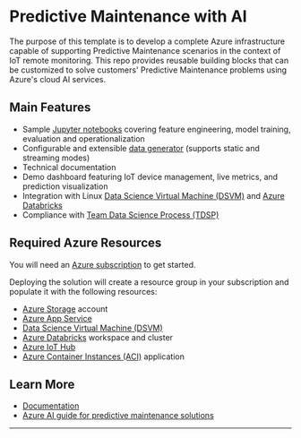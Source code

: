 # Predictive Maintenance with AI

The purpose of this template is to develop a complete Azure infrastructure capable of supporting Predictive Maintenance scenarios in the context of IoT remote monitoring. This repo provides reusable building blocks that can be customized to solve customers' Predictive Maintenance problems using Azure's cloud AI services.

## Main Features

* Sample [Jupyter notebooks](src/Notebooks) covering feature engineering, model training, evaluation and operationalization
* Configurable and extensible [data generator](src/Notebooks/DataGeneration.ipynb) (supports static and streaming modes)
* Technical documentation
* Demo dashboard featuring IoT device management, live metrics, and prediction visualization
* Integration with Linux [Data Science Virtual Machine (DSVM)](https://docs.microsoft.com/en-us/azure/machine-learning/data-science-virtual-machine/)  and [Azure Databricks](https://azure.microsoft.com/en-us/services/databricks/)
* Compliance with [Team Data Science Process (TDSP)](https://docs.microsoft.com/en-us/azure/machine-learning/team-data-science-process/overview)

## Required Azure Resources

You will need an [Azure subscription](https://azure.microsoft.com/en-us/pricing/) to get started.

Deploying the solution will create a resource group in your subscription and populate it with the following resources:
  * [Azure Storage](https://docs.microsoft.com/en-us/azure/storage/) account
  * [Azure App Service](https://azure.microsoft.com/en-us/services/app-service/)
  * [Data Science Virtual Machine (DSVM)](https://docs.microsoft.com/en-us/azure/machine-learning/data-science-virtual-machine/)
  * [Azure Databricks](https://docs.microsoft.com/en-us/azure/azure-databricks/) workspace and cluster
  * [Azure IoT Hub](https://docs.microsoft.com/en-us/azure/iot-hub/)
  * [Azure Container Instances (ACI)](https://docs.microsoft.com/en-us/azure/container-instances/) application

## Learn More

* [Documentation](docs)
* [Azure AI guide for predictive maintenance solutions](https://docs.microsoft.com/en-us/azure/machine-learning/team-data-science-process/cortana-analytics-playbook-predictive-maintenance)
---
